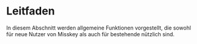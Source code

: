 # Leitfaden

In diesem Abschnitt werden allgemeine Funktionen vorgestellt, die sowohl für neue Nutzer von Misskey als auch für bestehende nützlich sind.

<MkIndex />
